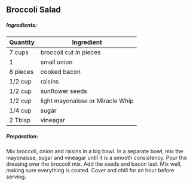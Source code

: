 ## Broccoli Salad

##### Ingredients:

Quantity        |    Ingredient
--------------- | -------------------------------------
7 cups          | broccoli cut in pieces
1               | small onion
8 pieces        | cooked bacon
1/2 cup         | raisins
1/2 cup         | sunflower seeds
1/2 cup         | light mayonaisse or Miracle Whip
1/4 cup         | sugar
2 Tblsp         | vineagar


##### Preparation:
Mix broccoli, onion and raisins in a big bowl.  In a separate bowl, mix the
mayonaisse, sugar and vineagar until it is a smooth consistency.  Pour the
dressing over the broccoli mix.  Add the seeds and bacon last.  Mix
well, making sure everything is coated.  Cover and chill for an hour before
serving.
